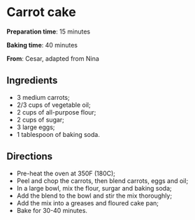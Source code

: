 # Carrot cake

**Preparation time**: 15 minutes

**Baking time**: 40 minutes

**From**: Cesar, adapted from Nina

## Ingredients

- 3 medium  carrots;
- 2/3 cups of vegetable oil;
- 2 cups of all-purpose flour;
- 2 cups of sugar;
- 3 large eggs;
- 1 tablespoon of baking soda.

## Directions

- Pre-heat the oven at 350F (180C);
- Peel and chop the carrots, then blend carrots, eggs and oil;
- In a large bowl, mix the flour, surgar and baking soda;
- Add the blend to the bowl and stir the mix thoroughly;
- Add the mix into a greases and floured cake pan;
- Bake for 30-40 minutes.

